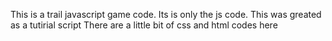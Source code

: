 This is a trail javascript game code. 
Its is only the js code.
This was greated as a tutirial script 
There are a little bit of css and html codes here
